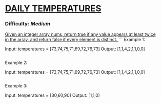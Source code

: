 # [DAILY TEMPERATURES](https://leetcode.com/problems/daily-temperatures/description/)

### Difficulty: ***Medium***

[Given an integer array nums, return true if any value appears at least twice in the array, and return false if every element is distinct.
](https://leetcode.com/problems/daily-temperatures/description/)```
Example 1:

Input: temperatures = [73,74,75,71,69,72,76,73]
Output: [1,1,4,2,1,1,0,0]
```
```
Example 2:

Input: temperatures = [73,74,75,71,69,72,76,73]
Output: [1,1,4,2,1,1,0,0]
```
```
Example 3:

Input: temperatures = [30,60,90]
Output: [1,1,0]
```
